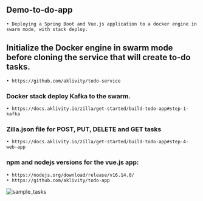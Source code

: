 ## Demo-to-do-app

	• Deploying a Spring Boot and Vue.js application to a docker engine in swarm mode, with stack deploy.



## Initialize the Docker engine in swarm mode before cloning the service that will create to-do tasks.

	• https://github.com/aklivity/todo-service



### Docker stack deploy Kafka to the swarm.

	• https://docs.aklivity.io/zilla/get-started/build-todo-app#step-1-kafka
 


### Zilla.json file for POST, PUT, DELETE and GET tasks 

	• https://docs.aklivity.io/zilla/get-started/build-todo-app#step-4-web-app


### npm and nodejs versions for the vue.js app: 
	
	• https://nodejs.org/download/release/v16.14.0/
	• https://github.com/aklivity/todo-app
	
	

  ![sample_tasks](https://user-images.githubusercontent.com/54422342/182011051-c3137a39-6b4b-4229-ba73-e09a065e9d3e.jpg)



